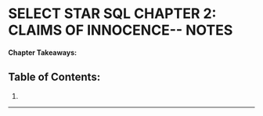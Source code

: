 # SELECT STAR SQL CHAPTER 2: CLAIMS OF INNOCENCE-- NOTES
#### Chapter Takeaways:


## Table of Contents:
1. 
---
